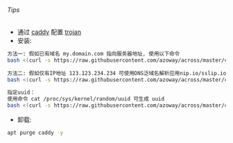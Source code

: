###### Tips
* 通过  [caddy](https://github.com/caddyserver/caddy/releases)  配置  [trojan](https://github.com/imgk/caddy-trojan)
* 安装:
```bash
方法一: 假如已有域名 my.domain.com 指向服务器地址, 使用以下命令
bash <(curl -s https://raw.githubusercontent.com/azoway/across/master/caddy/trojan/trojan.sh) my.domain.com
 
方法二: 假如仅有IP地址 123.123.234.234 可使用DNS泛域名解析应用nip.io/sslip.io, 使用以下命令
bash <(curl -s https://raw.githubusercontent.com/azoway/across/master/caddy/trojan/trojan.sh) 123.123.234.234.nip.io
  
指定uuid：
使用命令 cat /proc/sys/kernel/random/uuid 可生成 uuid
bash <(curl -s https://raw.githubusercontent.com/azoway/across/master/caddy/trojan/trojan.sh) 97697d26-04e5-47ba-84ac-65289558977d 123.123.234.234.nip.io
```
* 卸载:
```bash
apt purge caddy -y
```
